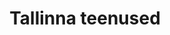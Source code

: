 ---
schema: default
title: Tallinna teenused
notes: Tallinna avalike teenuste kataloog
department: ''
category:
  - Goverment services
resources:
  - url: 'http://www.tallinn.ee/teenused?action=avaandmed'
    format: XML
    name: Tallinna teenused
licence: ''
date_issued: ''
date_modified: ''
organization: Tallinna Linnavalitsus
maintainer_name: Liina Karjane
maintainer_email: liina.karjane@tallinnlv.ee
maintainer_phone: ''
update_rate: Reaalajas
---